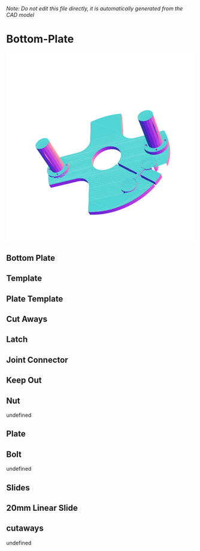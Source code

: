 ###### Note: Do not edit this file directly, it is automatically generated from the CAD model

# Bottom-Plate

![](/project.svg)

## Bottom Plate


## Template


## Plate Template


## Cut Aways


## Latch


## Joint Connector


## Keep Out


## Nut


undefined


## Plate


## Bolt


undefined


## Slides


## 20mm Linear Slide


## cutaways


undefined


